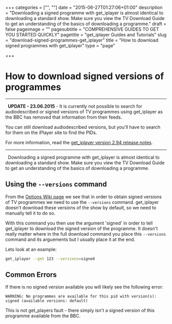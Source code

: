 +++
categories = ["", ""]
date = "2015-06-27T01:27:06+01:00"
description = "Downloading a signed programme with get_iplayer is almost identical to downloading a standard show. Make sure you view the TV Download Guide to get an understanding of the basics of downloading a programme."
draft = false
pageimage = ""
pagesubtitle = "COMPREHENSIVE GUIDES TO GET YOU STARTED QUICKLY"
pagetitle = "get_iplayer Guides and Tutorials"
slug = "download-signed-programmes-get_iplayer"
title = "How to download signed programmes with get_iplayer"
type = "page"

+++

# How to download signed versions of programmes

* * *

  **UPDATE - 23.06.2015** - It is currently not possible to search for audiodescribed or signed versions of TV programmes using get_iplayer as the BBC has removed that information from their feeds.

You can still download audiodescribed versions, but you'll have to search for them on the iPlayer site to find the PIDs.

For more information, read the [get_iplayer version 2.94 release notes](/wiki/release293/ "get_iplayer 2.89-2.90 Release Notes").

* * *

  Downloading a signed programme with get_iplayer is almost identical to downloading a standard show. Make sure you view the TV Download Guide to get an understanding of the basics of downloading a programme.

## Using the `--versions` command

From the [Options Wiki page](/wiki/options/ "Options") we see that in order to obtain signed versions of TV programmes we need to use the `--versions` command. get_iplayer doesn't download these versions of the show by default, so we need to manually tell it to do so.

With this command you then use the argument 'signed' in order to tell get_iplayer to download the signed version of the programme. It doesn't really matter where in the full download command you place this `--versions` command and its arguements but I usually place it at the end.

Lets look at an example:

```bash
get_iplayer --get 123 --versions=signed
```

## Common Errors

If there is no signed version available you will likely see the following error:

```
WARNING: No programmes are available for this pid with version(s): signed (available versions: default)
```

This is not get_players fault - there simply isn't a signed version of this programme available from the BBC.
